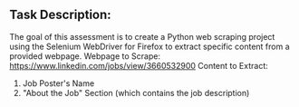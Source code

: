 ## Task Description:
The goal of this assessment is to create a Python web scraping project using the Selenium
WebDriver for Firefox to extract specific content from a provided webpage.
Webpage to Scrape:
https://www.linkedin.com/jobs/view/3660532900
Content to Extract:
1. Job Poster's Name
2. "About the Job" Section (which contains the job description)
